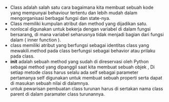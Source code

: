 - Class adalah salah satu cara bagaimana kita membuat sebuah kode yang mempunyai behaviour tertentu dan lebih mudah dalam mengorganisasi berbagai fungsi dan state-nya.
- Class memiliki kumpulan atribut dan method yang dijadikan satu.
- nonlocal digunakan untuk bekerja dengan variabel di dalam fungsi bersarang, di mana variabel seharusnya tidak menjadi bagian dari fungsi dalam ( inner function ).
- class memiliki atribut yang berfungsi sebagai identitas class yang mewakili.method pada class berfungsi sebagai behavior atau prilaku pada class.
- __init__ adalah sebuah method yang sudah di direservasi oleh Python sebagai method yang dipanggil saat kita membuat sebuah objek , Di setiap metode class harus selalu ada self sebagai parameter pertamanya self digunakan untuk membuat sebuah properti serta dapat di masukan sebuah nilai di dalamnya.
- untuk pewarisan pembuatan class turunan harus di sertakan nama class parent di dalam paramater class turunannya.